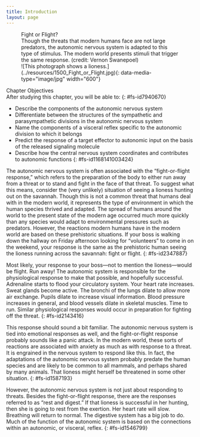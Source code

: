 ```yaml
---
title: Introduction
layout: page
---
```


<?cnx.eoc
  class="summary" title="Chapter Review"?>

<?cnx.eoc
  class="interactive-exercise" title="Interactive Link Questions"?>

<?cnx.eoc
  class="multiple-choice" title="Review Questions" ?>

<?cnx.eoc
  class="free-response" title="Critical Thinking Questions"?>

<figure id="fig-ch15_00_01" class="splash">
<div data-type="title">
Fight or Flight?
</div>
<figcaption>
Though the threats that modern humans face are not large predators, the
autonomic nervous system is adapted to this type of stimulus. The modern
world presents stimuli that trigger the same response. (credit: Vernon
Swanepoel)
</figcaption>
<span markdown="1" data-type="media" id="fs-id2352619" data-alt="This photograph
shows a lioness."> ![This photograph shows a
lioness.](../resources/1500_Fight_or_Flight.jpg){:
data-media-type="image/jpg" width="600"} </span>
</figure>
<div data-type="note" id="fs-id1168142020733" class="chapter-objectives" markdown="1">
<div data-type="title">
Chapter Objectives
</div>
After studying this chapter, you will be able to:
{: #fs-id7940670}

* Describe the components of the autonomic nervous system
* Differentiate between the structures of the sympathetic and
  parasympathetic divisions in the autonomic nervous system
* Name the components of a visceral reflex specific to the autonomic
  division to which it belongs
* Predict the response of a target effector to autonomic input on the
  basis of the released signaling molecule
* Describe how the central nervous system coordinates and contributes to
  autonomic functions
{: #fs-id1168141003424}

</div>
The autonomic nervous system is often associated with the
“fight-or-flight response,” which refers to the preparation of the body
to either run away from a threat or to stand and fight in the face of
that threat. To suggest what this means, consider the (very unlikely)
situation of seeing a lioness hunting out on the savannah. Though this
is not a common threat that humans deal with in the modern world, it
represents the type of environment in which the human species thrived
and adapted. The spread of humans around the world to the present state
of the modern age occurred much more quickly than any species would
adapt to environmental pressures such as predators. However, the
reactions modern humans have in the modern world are based on these
prehistoric situations. If your boss is walking down the hallway on
Friday afternoon looking for “volunteers” to come in on the weekend,
your response is the same as the prehistoric human seeing the lioness
running across the savannah: fight or flight.
{: #fs-id2347887}

Most likely, your response to your boss—not to mention the lioness—would
be flight. Run away! The autonomic system is responsible for the
physiological response to make that possible, and hopefully successful.
Adrenaline starts to flood your circulatory system. Your heart rate
increases. Sweat glands become active. The bronchi of the lungs dilate
to allow more air exchange. Pupils dilate to increase visual
information. Blood pressure increases in general, and blood vessels
dilate in skeletal muscles. Time to run. Similar physiological responses
would occur in preparation for fighting off the threat.
{: #fs-id2143416}

This response should sound a bit familiar. The autonomic nervous system
is tied into emotional responses as well, and the fight-or-flight
response probably sounds like a panic attack. In the modern world, these
sorts of reactions are associated with anxiety as much as with response
to a threat. It is engrained in the nervous system to respond like this.
In fact, the adaptations of the autonomic nervous system probably
predate the human species and are likely to be common to all mammals,
and perhaps shared by many animals. That lioness might herself be
threatened in some other situation.
{: #fs-id1587193}

However, the autonomic nervous system is not just about responding to
threats. Besides the fight-or-flight response, there are the responses
referred to as “rest and digest.” If that lioness is successful in her
hunting, then she is going to rest from the exertion. Her heart rate
will slow. Breathing will return to normal. The digestive system has a
big job to do. Much of the function of the autonomic system is based on
the connections within an autonomic, or visceral, reflex.
{: #fs-id1546799}




